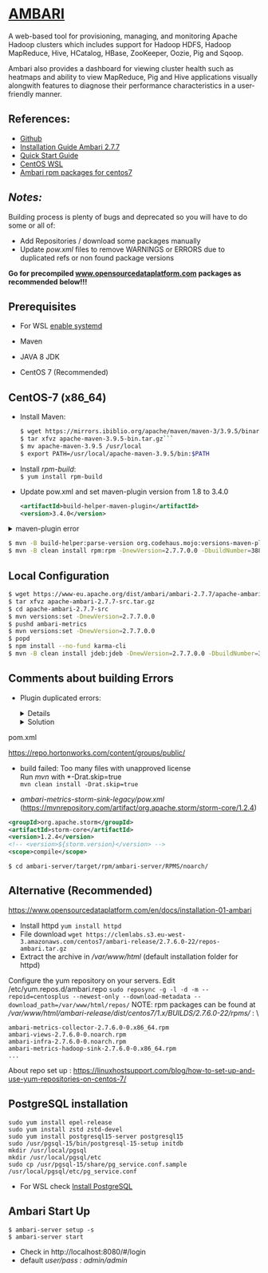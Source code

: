 # [AMBARI](https://ambari.apache.org/)

A web-based tool for provisioning, managing, and monitoring Apache Hadoop clusters which includes support for Hadoop HDFS, Hadoop MapReduce, Hive, HCatalog, HBase, ZooKeeper, Oozie, Pig and Sqoop. 

Ambari also provides a dashboard for viewing cluster health such as heatmaps and ability to view MapReduce, Pig and Hive applications visually alongwith features to diagnose their performance characteristics in a user-friendly manner.

## References: 
- [Github](https://github.com/apache/ambari)
- [Installation Guide Ambari 2.7.7](https://cwiki.apache.org/confluence/display/AMBARI/Installation+Guide+for+Ambari+2.7.7)
- [Quick Start Guide](https://cwiki.apache.org/confluence/display/AMBARI/Quick+Start+Guide)
- [CentOS WSL](https://github.com/mishamosher/CentOS-WSL/releases)
- [Ambari rpm packages for centos7](https://clemlabs.s3.eu-west-3.amazonaws.com/centos7/ambari-release/2.7.6.0-22/repos-ambari.tar.gz)

## ***Notes:***
Building process is plenty of bugs and deprecated so you will have to do some or all of:
- Add Repositories / download some packages manually
- Update *pow.xml* files to remove WARNINGS or ERRORS due to duplicated refs or non found package versions

**Go for precompiled www.opensourcedataplatform.com packages as recommended below!!!**


## Prerequisites
- For WSL [enable systemd](https://devblogs.microsoft.com/commandline/systemd-support-is-now-available-in-wsl/)

- Maven
- JAVA 8 JDK
- CentOS 7 (Recommended)

## CentOS-7 (x86_64)

- Install Maven: 
    ```sh
    $ wget https://mirrors.ibiblio.org/apache/maven/maven-3/3.9.5/binaries/apache-maven-3.9.5-bin.tar.gz```
    $ tar xfvz apache-maven-3.9.5-bin.tar.gz```
    $ mv apache-maven-3.9.5 /usr/local
    $ export PATH=/usr/local/apache-maven-3.9.5/bin:$PATH
    ```
- Install *rpm-build*: \
```$ yum install rpm-build```

- Update pow.xml and set maven-plugin version from 1.8 to 3.4.0
    ```xml
    <artifactId>build-helper-maven-plugin</artifactId>
    <version>3.4.0</version>
    ```
<details><summary>maven-plugin error</summary>

```
[ERROR] Failed to execute goal org.codehaus.mojo:versions-maven-plugin:2.14.1:set (default-cli) on project ambari: Execution default-cli of goal org.codehaus.mojo:versions-maven-plugin:2.14.1:set failed: Unable to load the mojo 'set' (or one of its required components) from the plugin 'org.codehaus.mojo:versions-maven-plugin:2.14.1': com.google.inject.ProvisionException: Guice provision errors:
```
</details>

```bash
$ mvn -B build-helper:parse-version org.codehaus.mojo:versions-maven-plugin:2.5:set -DnewVersion=\${parsedVersion.majorVersion}.\${parsedVersion.minorVersion}.\${parsedVersion.incrementalVersion}`
$ mvn -B clean install rpm:rpm -DnewVersion=2.7.7.0.0 -DbuildNumber=388e072381e71c7755673b7743531c03a4d61be8 -DskipTests -Dpython.ver="python >= 2.6" -Drat.skip=true
```

## Local Configuration
```sh
$ wget https://www-eu.apache.org/dist/ambari/ambari-2.7.7/apache-ambari-2.7.7-src.tar.gz
$ tar xfvz apache-ambari-2.7.7-src.tar.gz
$ cd apache-ambari-2.7.7-src
$ mvn versions:set -DnewVersion=2.7.7.0.0
$ pushd ambari-metrics
$ mvn versions:set -DnewVersion=2.7.7.0.0
$ popd
$ npm install --no-fund karma-cli
$ mvn -B clean install jdeb:jdeb -DnewVersion=2.7.7.0.0 -DbuildNumber=388e072381e71c7755673b7743531c03a4d61be8 -DskipTests -Dpython.ver="python >= 2.6" -Drat.skip=true
```


## Comments about building Errors
- Plugin duplicated errors:
    <details>

    ```sh
    [WARNING] Some problems were encountered while building the effective model for org.apache.ambari:ambari-agent:jar:2.7.7.0.0
    [WARNING] 'dependencies.dependency.(groupId:artifactId:type:classifier)' must be unique: org.apache.zookeeper:zookeeper:jar -> duplicate declaration of version (?) @ line 142, column 17
    [WARNING]
    [WARNING] Some problems were encountered while building the effective model for org.apache.ambari:ambari-logsearch-logfeeder:jar:2.7.7.0.0
    [WARNING] 'build.plugins.plugin.(groupId:artifactId)' must be unique but found duplicate declaration of plugin org.apache.maven.plugins:maven-compiler-plugin @ line 334, column 15
    [WARNING]
    [WARNING] Some problems were encountered while building the effective model for org.apache.ambari:ambari-serviceadvisor:jar:1.0.0.0-SNAPSHOT
    [WARNING] 'build.plugins.plugin.version' for org.vafer:jdeb is missing. @ line 132, column 15
    ```
    </details>
    <details> <summary> Solution </summary>
    Check *pow.xml* files and remove/comment duplicates (meaning same groupId:artifactId:type:classifier XML tags)
    </details>
pom.xml
<!-- <url>https://nexus-private.hortonworks.com/nexus/content/groups/public/</url> -->
<url>https://repo.hortonworks.com/content/groups/public/</url>


- build failed: Too many files with unapproved license \
Run *mvn* with *-Drat.skip=true \
```mvn clean install -Drat.skip=true```



- *ambari-metrics-storm-sink-legacy/pow.xml* (https://mvnrepository.com/artifact/org.apache.storm/storm-core/1.2.4)
```xml
<groupId>org.apache.storm</groupId>
<artifactId>storm-core</artifactId>
<version>1.2.4</version>
<!-- <version>${storm.version}</version> -->      
<scope>compile</scope>
```

```$ cd ambari-server/target/rpm/ambari-server/RPMS/noarch/```


## Alternative (Recommended)

https://www.opensourcedataplatform.com/en/docs/installation-01-ambari

- Install httpd ```yum install httpd```
- File download ```wget https://clemlabs.s3.eu-west-3.amazonaws.com/centos7/ambari-release/2.7.6.0-22/repos-ambari.tar.gz```
- Extract the archive in */var/www/html* (default installation folder for httpd)

Configure the yum repository on your servers. Edit /etc/yum.repos.d/ambari.repo
```sudo reposync -g -l -d -m --repoid=centosplus --newest-only --download-metadata --download_path=/var/www/html/repos/```
NOTE: rpm packages can be found at */var/www/html/ambari-release/dist/centos7/1.x/BUILDS/2.7.6.0-22/rpms/* : \
```
ambari-metrics-collector-2.7.6.0-0.x86_64.rpm
ambari-views-2.7.6.0-0.noarch.rpm
ambari-infra-2.7.6.0-0.noarch.rpm
ambari-metrics-hadoop-sink-2.7.6.0-0.x86_64.rpm
...
```
About repo set up : https://linuxhostsupport.com/blog/how-to-set-up-and-use-yum-repositories-on-centos-7/

## PostgreSQL installation
```
sudo yum install epel-release
sudo yum install zstd zstd-devel
sudo yum install postgresql15-server postgresql15
sudo /usr/pgsql-15/bin/postgresql-15-setup initdb
mkdir /usr/local/pgsql
mkdir /usr/local/pgsql/etc
sudo cp /usr/pgsql-15/share/pg_service.conf.sample /usr/local/pgsql/etc/pg_service.conf
```
- For WSL check [Install PostgreSQL](https://learn.microsoft.com/en-us/windows/wsl/tutorials/wsl-database#install-postgresql)


## Ambari Start Up
```
$ ambari-server setup -s
$ ambari-server start
```

- Check in http://localhost:8080/#/login
- default *user/pass : admin/admin*